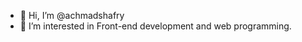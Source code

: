 - 👋 Hi, I’m @achmadshafry
- 👀 I’m interested in Front-end development and web programming.

<!---
achmadshafry/achmadshafry is a ✨ special ✨ repository because its `README.md` (this file) appears on your GitHub profile.
You can click the Preview link to take a look at your changes.
--->
